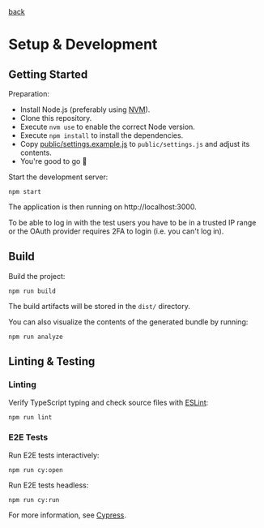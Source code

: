 [back](../README.md)

# Setup & Development

## Getting Started

Preparation:

- Install Node.js (preferably using [NVM](https://github.com/creationix/nvm)).
- Clone this repository.
- Execute `nvm use` to enable the correct Node version.
- Execute `npm install` to install the dependencies.
- Copy [public/settings.example.js](../public/settings.example.js) to `public/settings.js` and adjust its contents.
- You're good to go 🚀

Start the development server:

```
npm start
```

The application is then running on http://localhost:3000.

To be able to log in with the test users you have to be in a trusted IP range or the OAuth provider requires 2FA to login (i.e. you can't log in).

## Build

Build the project:

```
npm run build
```

The build artifacts will be stored in the `dist/` directory.

You can also visualize the contents of the generated bundle by running:

```
npm run analyze
```

## Linting & Testing

### Linting

Verify TypeScript typing and check source files with [ESLint](https://eslint.org/):

```
npm run lint
```

### E2E Tests

Run E2E tests interactively:

```
npm run cy:open
```

Run E2E tests headless:

```
npm run cy:run
```

For more information, see [Cypress](https://www.cypress.io/).

